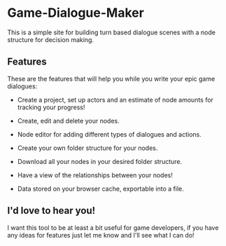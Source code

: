 # Game-Dialogue-Maker

This is a simple site for building turn based dialogue scenes with a node structure for decision making.

## Features
These are the features that will help you while you write your epic game dialogues:

- Create a project, set up actors and an estimate of node amounts for tracking your progress!

- Create, edit and delete your nodes.

- Node editor for adding different types of dialogues and actions.

- Create your own folder structure for your nodes.

- Download all your nodes in your desired folder structure.

- Have a view of the relationships between  your nodes!

- Data stored on your browser cache, exportable into a file.

## I'd love to hear you!

I want this tool to be at least a bit useful for game developers, if you have any ideas for features just let me know and I'll see what I can do!